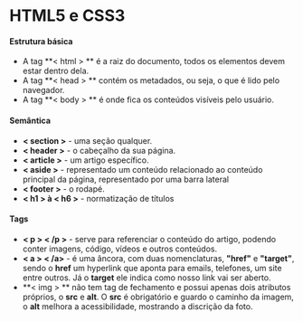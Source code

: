 # HTML5 e CSS3

#### Estrutura básica

- A tag **< html > ** é a raiz do documento, todos os elementos devem estar dentro dela.
- A tag **< head > ** contém os metadados, ou seja, o que é lido pelo navegador.
- A tag  **< body > ** é onde fica os conteúdos visíveis pelo usuário.

 #### Semântica

- **< section >** - uma seção qualquer.
- **< header >** - o cabeçalho da sua página.
- **< article >** - um artigo específico.
- **< aside >** - representado um conteúdo relacionado ao conteúdo principal da página, representado por uma barra lateral
- **< footer >** - o rodapé.
- **< h1 > à < h6 >** -  normatização de títulos

#### Tags

- **< p > < /p >** - serve para referenciar o conteúdo do artigo, podendo conter imagens, código, vídeos e outros conteúdos.
- **< a > < /a>** - é uma âncora, com duas nomenclaturas, **"href"** e **"target"**, sendo o **href** um hyperlink que aponta para emails, telefones, um site entre outros. Já o **target** ele indica como nosso link vai ser aberto.
- **< img > ** não tem tag de fechamento e possui apenas dois atributos próprios, o **src** e **alt**. O **src** é obrigatório e guardo o caminho da imagem, o **alt** melhora a acessibilidade, mostrando a discrição da foto.
